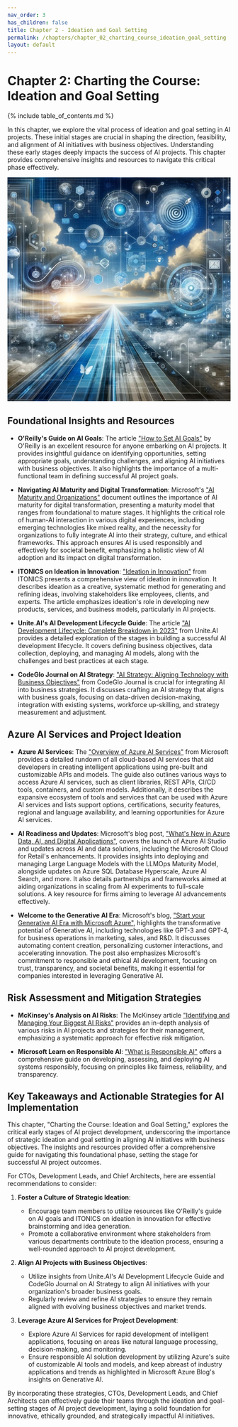 ```yaml
---
nav_order: 3
has_children: false
title: Chapter 2 - Ideation and Goal Setting
permalink: /chapters/chapter_02_charting_course_ideation_goal_setting
layout: default
---
```


# Chapter 2: Charting the Course: Ideation and Goal Setting

{% include table_of_contents.md %}

In this chapter, we explore the vital process of ideation and goal setting in AI projects. These initial stages are crucial in shaping the direction, feasibility, and alignment of AI initiatives with business objectives. Understanding these early stages deeply impacts the success of AI projects. This chapter provides comprehensive insights and resources to navigate this critical phase effectively.

![Charting the Course: Ideation and Goal Setting](./../media/chapter2.jpg)

## Foundational Insights and Resources

- **O'Reilly's Guide on AI Goals**: The article ["How to Set AI Goals"](https://www.oreilly.com/radar/how-to-set-ai-goals/) by O'Reilly is an excellent resource for anyone embarking on AI projects. It provides insightful guidance on identifying opportunities, setting appropriate goals, understanding challenges, and aligning AI initiatives with business objectives. It also highlights the importance of a multi-functional team in defining successful AI project goals.

- **Navigating AI Maturity and Digital Transformation**: Microsoft's ["AI Maturity and Organizations"](https://query.prod.cms.rt.microsoft.com/cms/api/am/binary/RE4DIvg) document outlines the importance of AI maturity for digital transformation, presenting a maturity model that ranges from foundational to mature stages. It highlights the critical role of human-AI interaction in various digital experiences, including emerging technologies like mixed reality, and the necessity for organizations to fully integrate AI into their strategy, culture, and ethical frameworks. This approach ensures AI is used responsibly and effectively for societal benefit, emphasizing a holistic view of AI adoption and its impact on digital transformation.

- **ITONICS on Ideation in Innovation**: ["Ideation in Innovation"](https://www.itonics-innovation.com/ideation-in-innovation) from ITONICS presents a comprehensive view of ideation in innovation. It describes ideation as a creative, systematic method for generating and refining ideas, involving stakeholders like employees, clients, and experts. The article emphasizes ideation's role in developing new products, services, and business models, particularly in AI projects.

- **Unite.AI's AI Development Lifecycle Guide**: The article ["AI Development Lifecycle: Complete Breakdown in 2023"](https://www.unite.ai/ai-development-lifecycle-complete-breakdown-in-2023/) from Unite.AI provides a detailed exploration of the stages in building a successful AI development lifecycle. It covers defining business objectives, data collection, deploying, and managing AI models, along with the challenges and best practices at each stage.

- **CodeGlo Journal on AI Strategy**: ["AI Strategy: Aligning Technology with Business Objectives"](https://www.codeglo.com/blog/ai-strategy-aligning-technology-with-business-objectives/) from CodeGlo Journal is crucial for integrating AI into business strategies. It discusses crafting an AI strategy that aligns with business goals, focusing on data-driven decision-making, integration with existing systems, workforce up-skilling, and strategy measurement and adjustment.

## Azure AI Services and Project Ideation

- **Azure AI Services**: The ["Overview of Azure AI Services"](https://learn.microsoft.com/en-us/azure/ai-services/what-are-ai-services) from Microsoft provides a detailed rundown of all cloud-based AI services that aid developers in creating intelligent applications using pre-built and customizable APIs and models. The guide also outlines various ways to access Azure AI services, such as client libraries, REST APIs, CI/CD tools, containers, and custom models. Additionally, it describes the expansive ecosystem of tools and services that can be used with Azure AI services and lists support options, certifications, security features, regional and language availability, and learning opportunities for Azure AI services.

- **AI Readiness and Updates**: Microsoft's blog post, ["What's New in Azure Data, AI, and Digital Applications"](https://azure.microsoft.com/en-us/blog/whats-new-in-azure-data-ai-and-digital-applications-are-you-ready-to-go-from-genai-experimentation-to-solutions-deployed-at-scale/), covers the launch of Azure AI Studio and updates across AI and data solutions, including the Microsoft Cloud for Retail's enhancements. It provides insights into deploying and managing Large Language Models with the LLMOps Maturity Model, alongside updates on Azure SQL Database Hyperscale, Azure AI Search, and more. It also details partnerships and frameworks aimed at aiding organizations in scaling from AI experiments to full-scale solutions. A key resource for firms aiming to leverage AI advancements effectively.

- **Welcome to the Generative AI Era**: Microsoft's blog, ["Start your Generative AI Era with Microsoft Azure"](https://azure.microsoft.com/en-us/blog/welcoming-the-generative-ai-era-with-microsoft-azure/), highlights the transformative potential of Generative AI, including technologies like GPT-3 and GPT-4, for business operations in marketing, sales, and R&D. It discusses automating content creation, personalizing customer interactions, and accelerating innovation. The post also emphasizes Microsoft's commitment to responsible and ethical AI development, focusing on trust, transparency, and societal benefits, making it essential for companies interested in leveraging Generative AI.

## Risk Assessment and Mitigation Strategies

- **McKinsey's Analysis on AI Risks**: The McKinsey article ["Identifying and Managing Your Biggest AI Risks"](https://www.mckinsey.com/capabilities/quantumblack/our-insights/getting-to-know-and-manage-your-biggest-ai-risks) provides an in-depth analysis of various risks in AI projects and strategies for their management, emphasizing a systematic approach for effective risk mitigation.

- **Microsoft Learn on Responsible AI**: ["What is Responsible AI"](https://learn.microsoft.com/azure/machine-learning/concept-responsible-ai?view=azureml-api-2) offers a comprehensive guide on developing, assessing, and deploying AI systems responsibly, focusing on principles like fairness, reliability, and transparency.

## Key Takeaways and Actionable Strategies for AI Implementation

This chapter, "Charting the Course: Ideation and Goal Setting," explores the critical early stages of AI project development, underscoring the importance of strategic ideation and goal setting in aligning AI initiatives with business objectives. The insights and resources provided offer a comprehensive guide for navigating this foundational phase, setting the stage for successful AI project outcomes.

For CTOs, Development Leads, and Chief Architects, here are essential recommendations to consider:

1. **Foster a Culture of Strategic Ideation**:
   - Encourage team members to utilize resources like O'Reilly's guide on AI goals and ITONICS on ideation in innovation for effective brainstorming and idea generation.
   - Promote a collaborative environment where stakeholders from various departments contribute to the ideation process, ensuring a well-rounded approach to AI project development.

2. **Align AI Projects with Business Objectives**:
   - Utilize insights from Unite.AI's AI Development Lifecycle Guide and CodeGlo Journal on AI Strategy to align AI initiatives with your organization's broader business goals.
   - Regularly review and refine AI strategies to ensure they remain aligned with evolving business objectives and market trends.

3. **Leverage Azure AI Services for Project Development**:
   - Explore Azure AI Services for rapid development of intelligent applications, focusing on areas like natural language processing, decision-making, and monitoring.
   - Ensure responsible AI solution development by utilizing Azure's suite of customizable AI tools and models, and keep abreast of industry applications and trends as highlighted in Microsoft Azure Blog's insights on Generative AI.

By incorporating these strategies, CTOs, Development Leads, and Chief Architects can effectively guide their teams through the ideation and goal-setting stages of AI project development, laying a solid foundation for innovative, ethically grounded, and strategically impactful AI initiatives.
